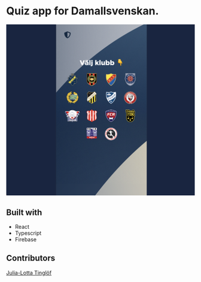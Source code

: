 # Quiz app for Damallsvenskan.

![](./SS1.png)

## Built with
- React
- Typescript
- Firebase

## Contributors
[Julia-Lotta Tinglöf](https://github.com/julialotta) </br>

